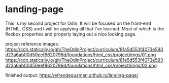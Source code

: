 # landing-page

This is my second project for Odin. It will be focused on the front-end (HTML, CSS) and I will be applying all that I've learned. Most of which is the flexbox properties and properly laying out a nice looking page.

project reference images:
https://cdn.statically.io/gh/TheOdinProject/curriculum/81a5d553f4073e593d23a6ab00d50eef8620796d/foundations/html_css/project/imgs/01.png
https://cdn.statically.io/gh/TheOdinProject/curriculum/81a5d553f4073e593d23a6ab00d50eef8620796d/foundations/html_css/project/imgs/02.png

finished output:
https://efrendeguzman.github.io/landing-page/